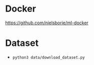 # Docker 
https://github.com/nielsborie/ml-docker

# Dataset 
- `python3 data/download_dataset.py`

